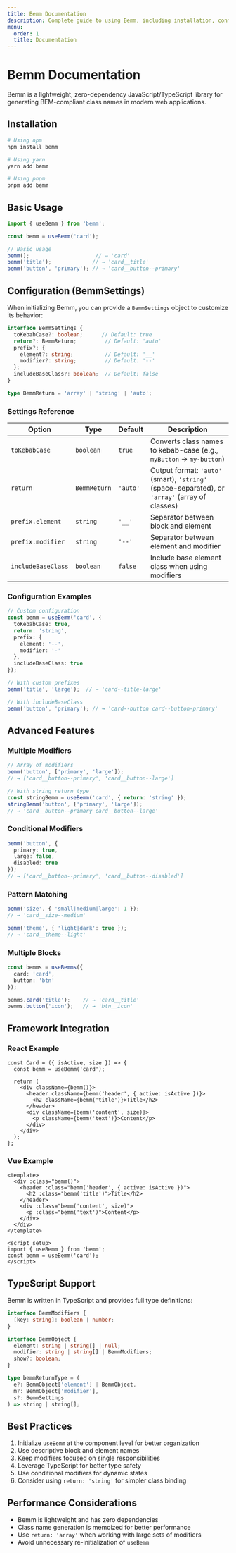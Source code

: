 ```yaml
---
title: Bemm Documentation
description: Complete guide to using Bemm, including installation, configuration, and examples
menu:
  order: 1
  title: Documentation
---
```


# Bemm Documentation

Bemm is a lightweight, zero-dependency JavaScript/TypeScript library for generating BEM-compliant class names in modern web applications.

## Installation

```bash
# Using npm
npm install bemm

# Using yarn
yarn add bemm

# Using pnpm
pnpm add bemm
```

## Basic Usage

```typescript
import { useBemm } from 'bemm';

const bemm = useBemm('card');

// Basic usage
bemm();                     // → 'card'
bemm('title');             // → 'card__title'
bemm('button', 'primary'); // → 'card__button--primary'
```

## Configuration (BemmSettings)

When initializing Bemm, you can provide a `BemmSettings` object to customize its behavior:

```typescript
interface BemmSettings {
  toKebabCase?: boolean;      // Default: true
  return?: BemmReturn;         // Default: 'auto'
  prefix?: {
    element?: string;          // Default: '__'
    modifier?: string;         // Default: '--'
  };
  includeBaseClass?: boolean;  // Default: false
}

type BemmReturn = 'array' | 'string' | 'auto';
```

### Settings Reference

| Option | Type | Default | Description |
|--------|------|---------|-------------|
| `toKebabCase` | `boolean` | `true` | Converts class names to kebab-case (e.g., `myButton` → `my-button`) |
| `return` | `BemmReturn` | `'auto'` | Output format: `'auto'` (smart), `'string'` (space-separated), or `'array'` (array of classes) |
| `prefix.element` | `string` | `'__'` | Separator between block and element |
| `prefix.modifier` | `string` | `'--'` | Separator between element and modifier |
| `includeBaseClass` | `boolean` | `false` | Include base element class when using modifiers |

### Configuration Examples

```typescript
// Custom configuration
const bemm = useBemm('card', {
  toKebabCase: true,
  return: 'string',
  prefix: {
    element: '--',
    modifier: '-'
  },
  includeBaseClass: true
});

// With custom prefixes
bemm('title', 'large');  // → 'card--title-large'

// With includeBaseClass
bemm('button', 'primary'); // → 'card--button card--button-primary'
```

## Advanced Features

### Multiple Modifiers

```typescript
// Array of modifiers
bemm('button', ['primary', 'large']);
// → ['card__button--primary', 'card__button--large']

// With string return type
const stringBemm = useBemm('card', { return: 'string' });
stringBemm('button', ['primary', 'large']);
// → 'card__button--primary card__button--large'
```

### Conditional Modifiers

```typescript
bemm('button', {
  primary: true,
  large: false,
  disabled: true
});
// → ['card__button--primary', 'card__button--disabled']
```

### Pattern Matching

```typescript
bemm('size', { 'small|medium|large': 1 });
// → 'card__size--medium'

bemm('theme', { 'light|dark': true });
// → 'card__theme--light'
```

### Multiple Blocks

```typescript
const bemms = useBemms({
  card: 'card',
  button: 'btn'
});

bemms.card('title');    // → 'card__title'
bemms.button('icon');   // → 'btn__icon'
```

## Framework Integration

### React Example

```tsx
const Card = ({ isActive, size }) => {
  const bemm = useBemm('card');

  return (
    <div className={bemm()}>
      <header className={bemm('header', { active: isActive })}>
        <h2 className={bemm('title')}>Title</h2>
      </header>
      <div className={bemm('content', size)}>
        <p className={bemm('text')}>Content</p>
      </div>
    </div>
  );
};
```

### Vue Example

```vue
<template>
  <div :class="bemm()">
    <header :class="bemm('header', { active: isActive })">
      <h2 :class="bemm('title')">Title</h2>
    </header>
    <div :class="bemm('content', size)">
      <p :class="bemm('text')">Content</p>
    </div>
  </div>
</template>

<script setup>
import { useBemm } from 'bemm';
const bemm = useBemm('card');
</script>
```

## TypeScript Support

Bemm is written in TypeScript and provides full type definitions:

```typescript
interface BemmModifiers {
  [key: string]: boolean | number;
}

interface BemmObject {
  element: string | string[] | null;
  modifier: string | string[] | BemmModifiers;
  show?: boolean;
}

type bemmReturnType = (
  e?: BemmObject['element'] | BemmObject,
  m?: BemmObject['modifier'],
  s?: BemmSettings
) => string | string[];
```

## Best Practices

1. Initialize `useBemm` at the component level for better organization
2. Use descriptive block and element names
3. Keep modifiers focused on single responsibilities
4. Leverage TypeScript for better type safety
5. Use conditional modifiers for dynamic states
6. Consider using `return: 'string'` for simpler class binding

## Performance Considerations

- Bemm is lightweight and has zero dependencies
- Class name generation is memoized for better performance
- Use `return: 'array'` when working with large sets of modifiers
- Avoid unnecessary re-initialization of `useBemm`
